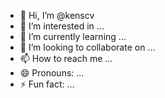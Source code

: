 - 👋 Hi, I’m @kenscv
- 👀 I’m interested in ...
- 🌱 I’m currently learning ...
- 💞️ I’m looking to collaborate on ...
- 📫 How to reach me ...
- 😄 Pronouns: ...
- ⚡ Fun fact: ...

<!---
kenscv/kenscv is a ✨ special ✨ repository because its `README.md` (this file) appears on your GitHub profile.
You can click the Preview link to take a look at your changes.
--->
